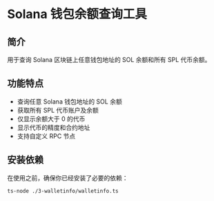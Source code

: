 # Solana 钱包余额查询工具

## 简介

用于查询 Solana 区块链上任意钱包地址的 SOL 余额和所有 SPL 代币余额。

## 功能特点

- 查询任意 Solana 钱包地址的 SOL 余额
- 获取所有 SPL 代币账户及余额
- 仅显示余额大于 0 的代币
- 显示代币的精度和合约地址
- 支持自定义 RPC 节点

## 安装依赖

在使用之前，确保你已经安装了必要的依赖：

```bash
ts-node ./3-walletinfo/walletinfo.ts